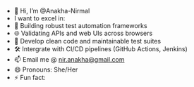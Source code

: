 - 👋 Hi, I’m @Anakha-Nirmal
- I want to excel in:
- 🔧 Building robust test automation frameworks
- 🌐 Validating APIs and web UIs across browsers
- 🎯 Develop clean code and maintainable test suites
- 🛠 Intergrate with CI/CD pipelines (GitHub Actions, Jenkins)
- 📫 Email me @ nir.anakha@gmail.com
- 😄 Pronouns: She/Her
- ⚡ Fun fact: 

<!---
Anakha-Nirmal-G/Anakha-Nirmal-G is a ✨ special ✨ repository because its `README.md` (this file) appears on your GitHub profile.
You can click the Preview link to take a look at your changes.
--->
